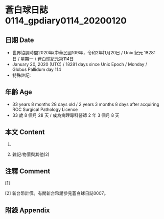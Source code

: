 # 蒼白球日誌0114_gpdiary0114_20200120 #

## 日期 Date ##

* 世界協調時間2020年(中華民國109年，令和2年)1月20日 / Unix 紀元 18281 日 / 星期一 / 蒼白球紀元第114日
* January 20, 2020 (UTC) / 18281 days since Unix Epoch / Monday / Globus Pallidum day 114
* 特殊註記:

## 年齡 Age ##

* 33 years 8 months 28 days old / 2 years 3 months 8 days after acquiring ROC Surgical Pathology Licence
* 33 歲 8 個月 28 天 / 成為病理專科醫師 2 年 3 個月 8 天

## 本文 Content ##

1. 

    
2. 雜記:物價與其他[2]

    

## 注釋 Comment ##

[1] 


[2] 新台幣計價。有關新台幣請參見蒼白球日誌0007。



## 附錄 Appendix ##

